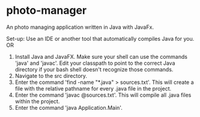# photo-manager
An photo managing application written in Java with JavaFx.

Set-up:
Use an IDE or another tool that automatically compiles Java for you.
OR
1. Install Java and JavaFX. Make sure your shell can use the commands 'java' and 'javac'. Edit your classpath to point to the correct Java directory if your bash shell doesn't recognize those commands.
2. Navigate to the src directory.
3. Enter the command 'find -name "*.java" > sources.txt'. This will create a file with the relative pathname for every .java file in the project.
4. Enter the command 'javac @sources.txt'. This will compile all .java files within the project.
5. Enter the command 'java Application.Main'.
